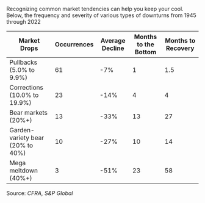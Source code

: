 Recognizing common market tendencies can help you keep your cool. Below, the frequency and severity of various types of downturns from 1945 through 2022

| Market Drops                     | Occurrences | Average Decline | Months to the Bottom | Months to Recovery |
| -------------------------------- | ----------- | --------------- | -------------------- | ------------------ |
| Pullbacks (5.0% to 9.9%)         | 61          | -7%             | 1                    | 1.5                |
| Corrections (10.0% to 19.9%)     | 23          | -14%            | 4                    | 4                  |
| Bear markets (20%+)              | 13          | -33%            | 13                   | 27                 |
| Garden-variety bear (20% to 40%) | 10          | -27%            | 10                   | 14                 |
| Mega meltdown (40%+)             | 3           | -51%            | 23                   | 58                 |

Source: _CFRA, S&P Global_
